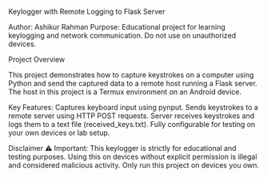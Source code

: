 Keylogger with Remote Logging to Flask Server

Author: Ashikur Rahman
Purpose: Educational project for learning keylogging and network communication. Do not use on unauthorized devices.

Project Overview

This project demonstrates how to capture keystrokes on a computer using Python and send the captured data to a remote host running a Flask server. The host in this project is a Termux environment on an Android device.


Key Features:
Captures keyboard input using pynput.
Sends keystrokes to a remote server using HTTP POST requests.
Server receives keystrokes and logs them to a text file (received_keys.txt).
Fully configurable for testing on your own devices or lab setup.

Disclaimer
⚠️ Important: This keylogger is strictly for educational and testing purposes. Using this on devices without explicit permission is illegal and considered malicious activity. Only run this project on devices you own.
